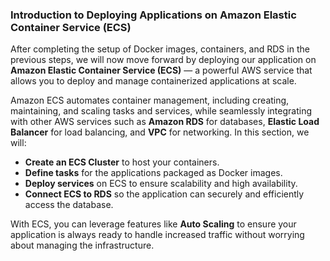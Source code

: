 ### Introduction to Deploying Applications on Amazon Elastic Container Service (ECS)

After completing the setup of Docker images, containers, and RDS in the previous steps, we will now move forward by deploying our application on **Amazon Elastic Container Service (ECS)** — a powerful AWS service that allows you to deploy and manage containerized applications at scale.

Amazon ECS automates container management, including creating, maintaining, and scaling tasks and services, while seamlessly integrating with other AWS services such as **Amazon RDS** for databases, **Elastic Load Balancer** for load balancing, and **VPC** for networking. In this section, we will:

- **Create an ECS Cluster** to host your containers.
- **Define tasks** for the applications packaged as Docker images.
- **Deploy services** on ECS to ensure scalability and high availability.
- **Connect ECS to RDS** so the application can securely and efficiently access the database.

With ECS, you can leverage features like **Auto Scaling** to ensure your application is always ready to handle increased traffic without worrying about managing the infrastructure.
